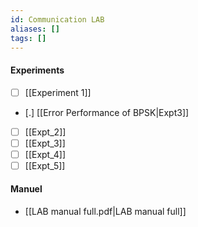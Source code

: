 ```yaml
---
id: Communication LAB
aliases: []
tags: []
---
```


#### Experiments
- [ ] [[Experiment 1]]
- [.] [[Error Performance of BPSK|Expt3]]
- [ ] [[Expt_2]]
- [ ] [[Expt_3]]
- [ ] [[Expt_4]]
- [ ] [[Expt_5]]

#### Manuel
- [[LAB manual full.pdf|LAB manual full]]